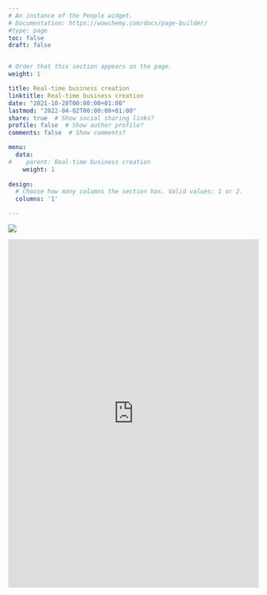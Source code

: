 ```yaml
---
# An instance of the People widget.
# Documentation: https://wowchemy.com/docs/page-builder/
#type: page
toc: false
draft: false


# Order that this section appears on the page.
weight: 1

title: Real-time business creation 
linktitle: Real-time business creation
date: "2021-10-20T00:00:00+01:00"
lastmod: "2022-04-02T00:00:00+01:00"
share: true  # Show social sharing links?
profile: false  # Show author profile?
comments: false  # Show comments? 

menu:
  data:
#    parent: Real-time business creation
    weight: 1
 
design:
  # Choose how many columns the section has. Valid values: 1 or 2.
  columns: '1'

---
```

![](https://img.shields.io/badge/data%20latest%20release-Apr%201%2C%202022-informational?style=flat)

<center>
  <iframe src="https://asavagar.github.io/SectorsRegistrationsRA/" title="" frameborder="0" style="overflow:hidden;height:700px;width:100%" height="700px" width="100%"></iframe>
</center>
